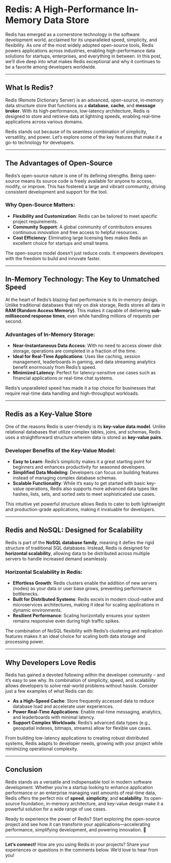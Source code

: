 # Redis: A High-Performance In-Memory Data Store

Redis has emerged as a cornerstone technology in the software development world, acclaimed for its unparalleled speed, simplicity, and flexibility. As one of the most widely adopted open-source tools, Redis powers applications across industries, enabling high-performance data solutions for startups, enterprises, and everything in between. In this post, we’ll dive deep into what makes Redis exceptional and why it continues to be a favorite among developers worldwide.

---

## What Is Redis?

Redis (Remote Dictionary Server) is an advanced, open-source, in-memory data structure store that functions as a **database**, **cache**, and **message broker**. With its high-performance, low-latency architecture, Redis is designed to store and retrieve data at lightning speeds, enabling real-time applications across various domains.

Redis stands out because of its seamless combination of simplicity, versatility, and power. Let’s explore some of the key features that make it a go-to technology for developers.

---

## The Advantages of Open-Source

Redis’s open-source nature is one of its defining strengths. Being open-source means its source code is freely available for anyone to access, modify, or improve. This has fostered a large and vibrant community, driving consistent development and support for the tool.

### Why Open-Source Matters:
- **Flexibility and Customization**: Redis can be tailored to meet specific project requirements.
- **Community Support**: A global community of contributors ensures continuous innovation and free access to helpful resources.
- **Cost Efficiency**: Eliminating large licensing fees makes Redis an excellent choice for startups and small teams.

The open-source model doesn’t just reduce costs. It empowers developers with the freedom to build and innovate faster.

---

## In-Memory Technology: The Key to Unmatched Speed

At the heart of Redis’s blazing-fast performance is its in-memory design. Unlike traditional databases that rely on disk storage, Redis stores all data in **RAM (Random Access Memory)**. This makes it capable of delivering **sub-millisecond response times**, even while handling millions of requests per second.

### Advantages of In-Memory Storage:
- **Near-Instantaneous Data Access**: With no need to access slower disk storage, operations are completed in a fraction of the time.
- **Ideal for Real-Time Applications**: Uses like caching, session management, leaderboards in gaming, and data streaming analytics benefit enormously from Redis’s speed.
- **Minimized Latency**: Perfect for latency-sensitive use cases such as financial applications or real-time chat systems.

Redis’s unparalleled speed has made it a top choice for businesses that require real-time data handling and high-throughput workloads.

---

## Redis as a Key-Value Store

One of the reasons Redis is user-friendly is its **key-value data model**. Unlike relational databases that utilize complex tables, joins, and schemas, Redis uses a straightforward structure wherein data is stored as **key-value pairs**.

### Developer Benefits of the Key-Value Model:
- **Easy to Learn**: Redis’s simplicity makes it a great starting point for beginners and enhances productivity for seasoned developers.
- **Simplified Data Modeling**: Developers can focus on building features instead of managing complex database schemas.
- **Scalable Functionality**: While it’s easy to get started with basic key-value operations, Redis also supports more advanced data types like hashes, lists, sets, and sorted sets to meet sophisticated use cases.

This intuitive yet powerful structure allows Redis to cater to both lightweight and production-grade applications, making it invaluable for developers.

---

## Redis and NoSQL: Designed for Scalability

Redis is part of the **NoSQL database family**, meaning it defies the rigid structure of traditional SQL databases. Instead, Redis is designed for **horizontal scalability**, allowing data to be distributed across multiple servers to handle increased demand seamlessly.

### Horizontal Scalability in Redis:
- **Effortless Growth**: Redis clusters enable the addition of new servers (nodes) as your data or user base grows, preventing performance bottlenecks.
- **Built for Distributed Systems**: Redis excels in modern cloud-native and microservices architectures, making it ideal for scaling applications in dynamic environments.
- **Resilient Performance**: Scaling horizontally ensures your system remains responsive even during high traffic spikes.

The combination of NoSQL flexibility with Redis’s clustering and replication features makes it an ideal choice for scaling both data storage and processing power.

---

## Why Developers Love Redis

Redis has gained a devoted following within the developer community – and it’s easy to see why. Its combination of simplicity, speed, and scalability allows developers to solve real-world problems without hassle. Consider just a few examples of what Redis can do:

- **As a High-Speed Cache**: Store frequently accessed data to reduce database load and accelerate user experiences.
- **Power Real-Time Applications**: Enable real-time messaging, analytics, and leaderboards with minimal latency.
- **Support Complex Workloads**: Redis’s advanced data types (e.g., geospatial indexes, bitmaps, streams) allow for flexible use cases.

From building low-latency applications to creating robust distributed systems, Redis adapts to developer needs, growing with your project while minimizing operational complexity.

---

## Conclusion

Redis stands as a versatile and indispensable tool in modern software development. Whether you’re a startup looking to enhance application performance or an enterprise managing vast amounts of real-time data, Redis offers the perfect mix of **speed**, **simplicity**, and **scalability**. Its open-source foundation, in-memory architecture, and key-value design make it a powerful solution for a wide range of use cases.

Ready to experience the power of Redis? Start exploring the open-source project and see how it can transform your applications—accelerating performance, simplifying development, and powering innovation. 🚀

---

**Let’s connect!** How are you using Redis in your projects? Share your experiences or questions in the comments below. We’d love to hear from you!